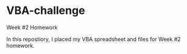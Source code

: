 # VBA-challenge
Week #2 Homework

In this repostiory, I placed my VBA spreadsheet and files for Week #2 homework.
